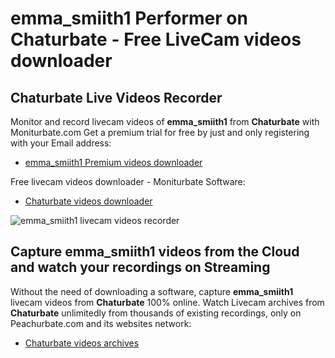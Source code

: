 # emma_smiith1 Performer on Chaturbate - Free LiveCam videos downloader

## Chaturbate Live Videos Recorder

Monitor and record livecam videos of **emma_smiith1** from **Chaturbate** with Moniturbate.com
Get a premium trial for free by just and only registering with your Email address:
* [emma_smiith1 Premium videos downloader](https://moniturbate.com/request-demo-licence-key.html)

Free livecam videos downloader - Moniturbate Software:
* [Chaturbate videos downloader](https://moniturbate.com/moniturbate-download-software.html)

![emma_smiith1 livecam videos recorder](https://peachurnet.com/templates/moniturbate-software.png)


## Capture emma_smiith1 videos from the Cloud and watch your recordings on Streaming

Without the need of downloading a software, capture **emma_smiith1** livecam videos from **Chaturbate** 100% online.
Watch Livecam archives from **Chaturbate** unlimitedly from thousands of existing recordings, only on Peachurbate.com and its websites network:
* [Chaturbate videos archives](https://peachurnet.com/)